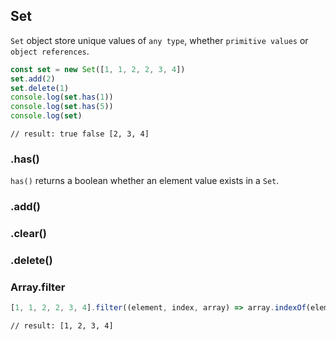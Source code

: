 ## Set

`Set` object store unique values of `any type`, whether `primitive values` or `object references`.

```JavaScript
const set = new Set([1, 1, 2, 2, 3, 4])
set.add(2)
set.delete(1)
console.log(set.has(1))
console.log(set.has(5))
console.log(set)
```

```
// result: true false [2, 3, 4]
```

### .has()

`has()` returns a boolean whether an element value exists in a `Set`.

### .add()

### .clear()

### .delete()

### Array.filter

```JavaScript
[1, 1, 2, 2, 3, 4].filter((element, index, array) => array.indexOf(element) === index)
```

```
// result: [1, 2, 3, 4]
```
